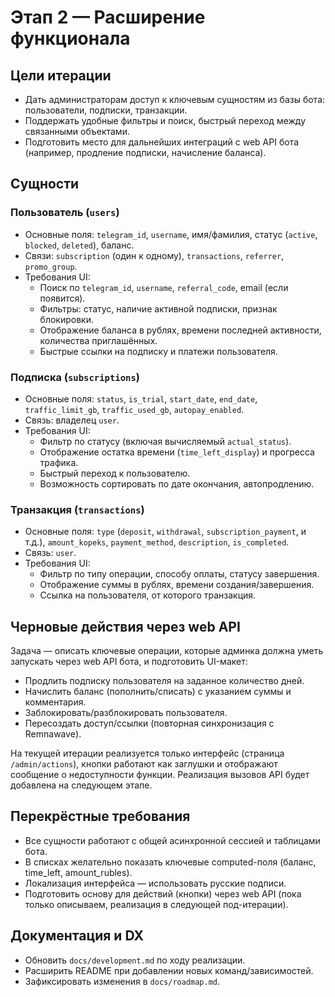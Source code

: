 # Этап 2 — Расширение функционала

## Цели итерации

- Дать администраторам доступ к ключевым сущностям из базы бота: пользователи, подписки, транзакции.
- Поддержать удобные фильтры и поиск, быстрый переход между связанными объектами.
- Подготовить место для дальнейших интеграций с web API бота (например, продление подписки, начисление баланса).

## Сущности

### Пользователь (`users`)

- Основные поля: `telegram_id`, `username`, имя/фамилия, статус (`active`, `blocked`, `deleted`), баланс.
- Связи: `subscription` (один к одному), `transactions`, `referrer`, `promo_group`.
- Требования UI:
  - Поиск по `telegram_id`, `username`, `referral_code`, email (если появится).
  - Фильтры: статус, наличие активной подписки, признак блокировки.
  - Отображение баланса в рублях, времени последней активности, количества приглашённых.
  - Быстрые ссылки на подписку и платежи пользователя.

### Подписка (`subscriptions`)

- Основные поля: `status`, `is_trial`, `start_date`, `end_date`, `traffic_limit_gb`, `traffic_used_gb`, `autopay_enabled`.
- Связь: владелец `user`.
- Требования UI:
  - Фильтр по статусу (включая вычисляемый `actual_status`).
  - Отображение остатка времени (`time_left_display`) и прогресса трафика.
  - Быстрый переход к пользователю.
  - Возможность сортировать по дате окончания, автопродлению.

### Транзакция (`transactions`)

- Основные поля: `type` (`deposit`, `withdrawal`, `subscription_payment`, и т.д.), `amount_kopeks`, `payment_method`, `description`, `is_completed`.
- Связь: `user`.
- Требования UI:
  - Фильтр по типу операции, способу оплаты, статусу завершения.
  - Отображение суммы в рублях, времени создания/завершения.
  - Ссылка на пользователя, от которого транзакция.

## Черновые действия через web API

Задача — описать ключевые операции, которые админка должна уметь запускать через web API бота, и подготовить UI-макет:

- Продлить подписку пользователя на заданное количество дней.
- Начислить баланс (пополнить/списать) с указанием суммы и комментария.
- Заблокировать/разблокировать пользователя.
- Пересоздать доступ/ссылки (повторная синхронизация с Remnawave).

На текущей итерации реализуется только интерфейс (страница `/admin/actions`), кнопки работают как заглушки и отображают сообщение о недоступности функции. Реализация вызовов API будет добавлена на следующем этапе.

## Перекрёстные требования

- Все сущности работают с общей асинхронной сессией и таблицами бота.
- В списках желательно показать ключевые computed-поля (баланс, time_left, amount_rubles).
- Локализация интерфейса — использовать русские подписи.
- Подготовить основу для действий (кнопки) через web API (пока только описываем, реализация в следующей под-итерации).

## Документация и DX

- Обновить `docs/development.md` по ходу реализации.
- Расширить README при добавлении новых команд/зависимостей.
- Зафиксировать изменения в `docs/roadmap.md`.
